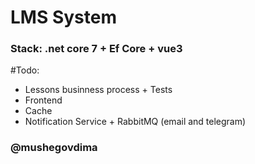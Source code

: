 # LMS System

### Stack: .net core 7 + Ef Core + vue3

#Todo:
- Lessons businness process + Tests
- Frontend
- Cache
- Notification Service + RabbitMQ (email and telegram)

### @mushegovdima
